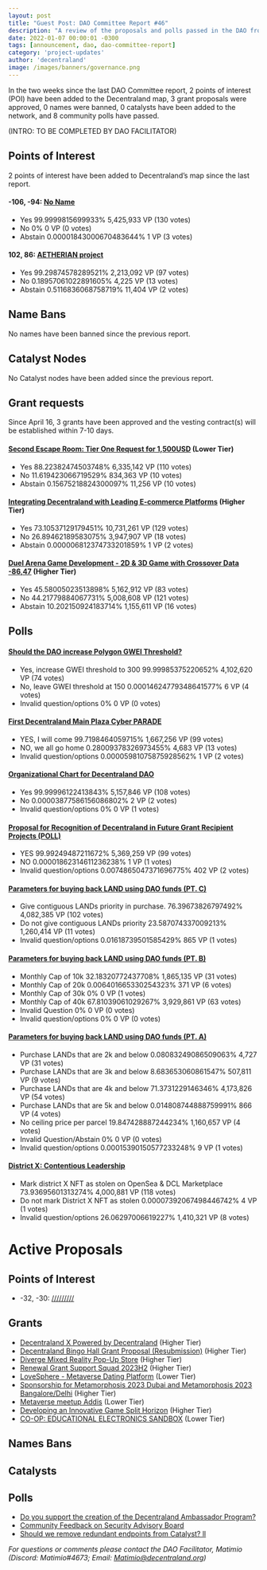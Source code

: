 ```yaml
---
layout: post
title: "Guest Post: DAO Committee Report #46"
description: "A review of the proposals and polls passed in the DAO from April 16 through April 30".
date: 2022-01-07 00:00:01 -0300
tags: [announcement, dao, dao-committee-report]
category: 'project-updates'
author: 'decentraland'
image: /images/banners/governance.png
---
```


In the two weeks since the last DAO Committee report, 2 points of interest (POI) have been added to the Decentraland map, 3 grant proposals were approved, 0 names were banned, 0 catalysts have been added to the network, and 8 community polls have passed.

(INTRO: TO BE COMPLETED BY DAO FACILITATOR)

## Points of Interest
2 points of interest have been added to Decentraland’s map since the last report.


#### -106, -94: [No Name](https://governance.decentraland.org/proposal/?id=75df71a0-e212-11ed-ae6b-bdc7e2b26a35)

* Yes 99.9999815699933% 5,425,933 VP (130 votes)
* No 0% 0 VP (0 votes)
* Abstain 0.00001843000670483644% 1 VP (3 votes)


#### 102, 86: [AETHERIAN project](https://governance.decentraland.org/proposal/?id=c5fe9500-d8a6-11ed-bfff-7567e61aeee0)

* Yes 99.29874578289521% 2,213,092 VP (97 votes)
* No 0.18957061022891605% 4,225 VP (13 votes)
* Abstain 0.5116836068758719% 11,404 VP (2 votes)


## Name Bans

No names have been banned since the previous report.

## Catalyst Nodes
No Catalyst nodes have been added since the previous report.


## Grant requests
Since April 16, 3 grants have been approved and the vesting contract(s) will be established within 7-10 days.


#### [Second Escape Room: Tier One Request for 1,500USD](https://governance.decentraland.org/proposal/?id=b92dbd80-da43-11ed-a302-91aa98f8d7a4) (Lower Tier)

* Yes 88.22382474503748% 6,335,142 VP (110 votes)
* No 11.619423066719529% 834,363 VP (10 votes)
* Abstain 0.15675218824300097% 11,256 VP (10 votes)


#### [Integrating Decentraland with Leading E-commerce Platforms](https://governance.decentraland.org/proposal/?id=04f1cd70-d8d6-11ed-bfff-7567e61aeee0) (Higher Tier)

* Yes 73.10537129179451% 10,731,261 VP (129 votes)
* No 26.89462189583075% 3,947,907 VP (18 votes)
* Abstain 0.000006812374733201859% 1 VP (2 votes)


#### [Duel Arena Game Development -  2D &amp; 3D Game with Crossover Data -86,47](https://governance.decentraland.org/proposal/?id=0414e9e0-d1a2-11ed-9cb9-2563bc989482) (Higher Tier)

* Yes 45.58005023513898% 5,162,912 VP (83 votes)
* No 44.21779884067731% 5,008,608 VP (121 votes)
* Abstain 10.202150924183714% 1,155,611 VP (16 votes)


## Polls

#### [Should the DAO increase Polygon GWEI Threshold?](https://governance.decentraland.org/proposal/?id=a7327de0-e2dc-11ed-ae6b-bdc7e2b26a35)

* Yes, increase GWEI threshold to 300 99.99985375220652% 4,102,620 VP (74 votes)
* No, leave GWEI threshold at 150 0.00014624779348641577% 6 VP (4 votes)
* Invalid question/options 0% 0 VP (0 votes)


#### [First Decentraland Main Plaza Cyber PARADE](https://governance.decentraland.org/proposal/?id=af2ab360-de4e-11ed-93f4-8f8fa30ce0cd)

* YES,  I will come 99.7198464059715% 1,667,256 VP (99 votes)
* NO, we all go home 0.28009378326973455% 4,683 VP (13 votes)
* Invalid question/options 0.00005981075875928562% 1 VP (2 votes)


#### [Organizational Chart for Decentraland DAO](https://governance.decentraland.org/proposal/?id=4f53c760-dac0-11ed-a302-91aa98f8d7a4)

* Yes 99.99996122413843% 5,157,846 VP (108 votes)
* No 0.00003877586156086802% 2 VP (2 votes)
* Invalid question/options 0% 0 VP (1 votes)


#### [Proposal for Recognition of Decentraland in Future Grant Recipient Projects (POLL)](https://governance.decentraland.org/proposal/?id=d1e5ff30-da30-11ed-bfff-7567e61aeee0)

* YES 99.99249487211672% 5,369,259 VP (99 votes)
* NO 0.00001862314611236238% 1 VP (1 votes)
* Invalid question/options 0.0074865047371696775% 402 VP (2 votes)


#### [Parameters for buying back LAND using DAO funds (PT. C)](https://governance.decentraland.org/proposal/?id=47f1c960-d9a6-11ed-bfff-7567e61aeee0)

* Give contiguous LANDs priority in purchase. 76.39673826797492% 4,082,385 VP (102 votes)
* Do not give contiguous LANDs priority 23.587074337009213% 1,260,414 VP (11 votes)
* Invalid question/options 0.01618739501585429% 865 VP (1 votes)


#### [Parameters for buying back LAND using DAO funds (PT. B)](https://governance.decentraland.org/proposal/?id=cd5e1640-d9a5-11ed-bfff-7567e61aeee0)

* Monthly Cap of 10k  32.18320772437708% 1,865,135 VP (31 votes)
* Monthly Cap of 20k  0.006401665330254323% 371 VP (6 votes)
* Monthly Cap of 30k  0% 0 VP (1 votes)
* Monthly Cap of 40k  67.81039061029267% 3,929,861 VP (63 votes)
* Invalid Question 0% 0 VP (0 votes)
* Invalid question/options 0% 0 VP (0 votes)


#### [Parameters for buying back LAND using DAO funds (PT. A)](https://governance.decentraland.org/proposal/?id=c66846e0-d9a4-11ed-bfff-7567e61aeee0)

* Purchase LANDs that are 2k and below 0.08083249086509063% 4,727 VP (31 votes)
* Purchase LANDs that are 3k and below 8.683653060861547% 507,811 VP (9 votes)
* Purchase LANDs that are 4k and below 71.3731229146346% 4,173,826 VP (54 votes)
* Purchase LANDs that are 5k and below 0.014808744888759991% 866 VP (4 votes)
* No ceiling price per parcel 19.847428887244234% 1,160,657 VP (4 votes)
* Invalid Question/Abstain 0% 0 VP (0 votes)
* Invalid question/options 0.00015390150577233248% 9 VP (1 votes)


#### [District X: Contentious Leadership](https://governance.decentraland.org/proposal/?id=c0e5dd50-d895-11ed-bfff-7567e61aeee0)

* Mark district X NFT as stolen on OpenSea &amp; DCL Marketplace 73.93695601313274% 4,000,881 VP (118 votes)
* Do not mark District X NFT as stolen 0.00007392067498446742% 4 VP (1 votes)
* Invalid question/options 26.06297006619227% 1,410,321 VP (8 votes)



# Active Proposals

## Points of Interest

* -32, -30: [/////////](https://governance.decentraland.org/proposal/?id=35ce1300-f10d-11ed-9bc2-e5fe350d0c93)

## Grants

* [Decentraland X Powered by Decentraland](https://governance.decentraland.org/proposal/?id=75683320-f297-11ed-9bc2-e5fe350d0c93) (Higher Tier)
* [Decentraland Bingo Hall Grant Proposal (Resubmission)](https://governance.decentraland.org/proposal/?id=0b91dec0-f05c-11ed-9bc2-e5fe350d0c93) (Higher Tier)
* [Diverge Mixed Reality Pop-Up Store](https://governance.decentraland.org/proposal/?id=3059e000-f05b-11ed-9bc2-e5fe350d0c93) (Higher Tier)
* [Renewal Grant Support Squad 2023H2](https://governance.decentraland.org/proposal/?id=d9de3350-edcd-11ed-ac2d-876c6fc9416f) (Higher Tier)
* [LoveSphere - Metaverse Dating Platform](https://governance.decentraland.org/proposal/?id=68165170-edb5-11ed-ac2d-876c6fc9416f) (Lower Tier)
* [Sponsorship for Metamorphosis 2023 Dubai and Metamorphosis 2023 Bangalore/Delhi](https://governance.decentraland.org/proposal/?id=df0aa880-ea59-11ed-a775-5faf35384fa8) (Higher Tier)
* [Metaverse meetup Addis](https://governance.decentraland.org/proposal/?id=0b1fbf60-e932-11ed-a775-5faf35384fa8) (Lower Tier)
* [Developing an Innovative Game Split Horizon](https://governance.decentraland.org/proposal/?id=149e1cf0-e908-11ed-a775-5faf35384fa8) (Higher Tier)
* [CO-OP: EDUCATIONAL ELECTRONICS SANDBOX](https://governance.decentraland.org/proposal/?id=b4a6abd0-e846-11ed-b8f1-75dbe089d333) (Lower Tier)

## Names Bans


## Catalysts


## Polls

* [Do you support the creation of the Decentraland Ambassador Program?](https://governance.decentraland.org/proposal/?id=52de99e0-f27c-11ed-9bc2-e5fe350d0c93)
* [Community Feedback on Security Advisory Board](https://governance.decentraland.org/proposal/?id=ba9168e0-ef4f-11ed-813c-b353c3943eab)
* [Should we remove redundant endpoints from Catalyst? ll](https://governance.decentraland.org/proposal/?id=709968b0-ef44-11ed-813c-b353c3943eab)

*For questions or comments please contact the DAO Facilitator, Matimio (Discord: Matimio#4673; Email: [Matimio@decentraland.org](mailto:Matimio@decentraland.org))*